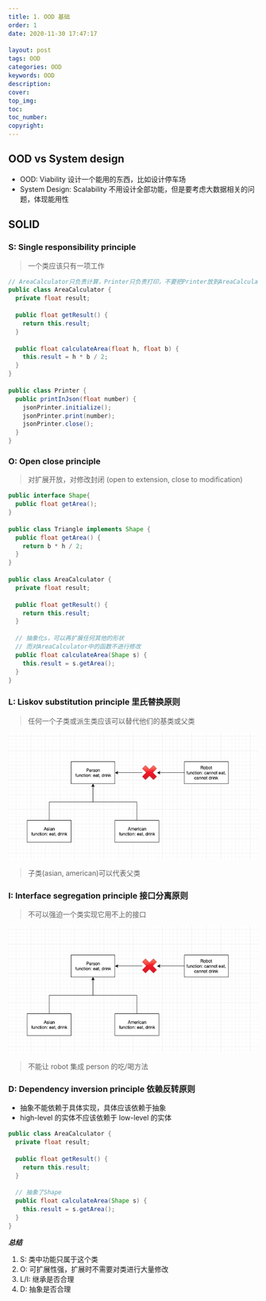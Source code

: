 ```yaml
---
title: 1. OOD 基础
order: 1
date: 2020-11-30 17:47:17

layout: post
tags: OOD
categories: OOD
keywords: OOD
description:
cover:
top_img:
toc:
toc_number:
copyright:
---
```


## OOD vs System design

- OOD: Viability 设计一个能用的东西，比如设计停车场
- System Design: Scalability 不用设计全部功能，但是要考虑大数据相关的问题，体现能用性

## SOLID

### S: Single responsibility principle

> 一个类应该只有一项工作

```java
// AreaCalculator只负责计算，Printer只负责打印，不要把Printer放到AreaCalculator中
public class AreaCalculator {
  private float result;

  public float getResult() {
    return this.result;
  }

  public float calculateArea(float h, float b) {
    this.result = h * b / 2;
  }
}

public class Printer {
  public printInJson(float number) {
    jsonPrinter.initialize();
    jsonPrinter.print(number);
    jsonPrinter.close();
  }
}
```

### O: Open close principle

> 对扩展开放，对修改封闭 (open to extension, close to modification)

```java
public interface Shape{
  public float getArea();
}

public class Triangle implements Shape {
  public float getArea() {
    return b * h / 2;
  }
}

public class AreaCalculator {
  private float result;

  public float getResult() {
    return this.result;
  }

  // 抽象化s，可以再扩展任何其他的形状
  // 而对AreaCalculator中的函数不进行修改
  public float calculateArea(Shape s) {
    this.result = s.getArea();
  }
}
```

### L: Liskov substitution principle 里氏替换原则

> 任何一个子类或派生类应该可以替代他们的基类或父类

![image tooltip here](./assets/class.png)

> 子类(asian, american)可以代表父类

### I: Interface segregation principle 接口分离原则

> 不可以强迫一个类实现它用不上的接口

![image tooltip here](./assets/class.png)

> 不能让 robot 集成 person 的吃/喝方法

### D: Dependency inversion principle 依赖反转原则

- 抽象不能依赖于具体实现，具体应该依赖于抽象
- high-level 的实体不应该依赖于 low-level 的实体

```java
public class AreaCalculator {
  private float result;

  public float getResult() {
    return this.result;
  }

  // 抽象了Shape
  public float calculateArea(Shape s) {
    this.result = s.getArea();
  }
}
```

**_总结_**

1. S: 类中功能只属于这个类
2. O: 可扩展性强，扩展时不需要对类进行大量修改
3. L/I: 继承是否合理
4. D: 抽象是否合理
